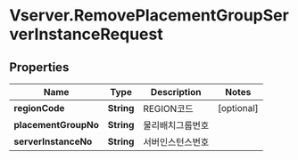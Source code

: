 # Vserver.RemovePlacementGroupServerInstanceRequest

## Properties
Name | Type | Description | Notes
------------ | ------------- | ------------- | -------------
**regionCode** | **String** | REGION코드 | [optional] 
**placementGroupNo** | **String** | 물리배치그룹번호 | 
**serverInstanceNo** | **String** | 서버인스턴스번호 | 


